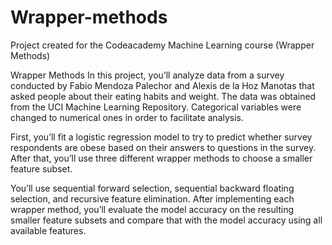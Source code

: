 # Wrapper-methods
Project created for the Codeacademy Machine Learning course (Wrapper Methods)

Wrapper Methods
In this project, you’ll analyze data from a survey conducted by Fabio Mendoza Palechor and Alexis de la Hoz Manotas that asked people about their eating habits and weight. The data was obtained from the UCI Machine Learning Repository. Categorical variables were changed to numerical ones in order to facilitate analysis.

First, you’ll fit a logistic regression model to try to predict whether survey respondents are obese based on their answers to questions in the survey. After that, you’ll use three different wrapper methods to choose a smaller feature subset.

You’ll use sequential forward selection, sequential backward floating selection, and recursive feature elimination. After implementing each wrapper method, you’ll evaluate the model accuracy on the resulting smaller feature subsets and compare that with the model accuracy using all available features.
